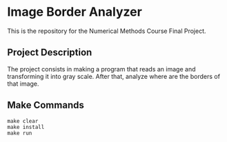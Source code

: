 # Image Border Analyzer
This is the repository for the Numerical Methods Course Final Project.

## Project Description
The project consists in making a program that reads an image and transforming it into gray scale. After that, analyze where are the borders of that image.

## Make Commands
```
make clear
make install
make run
```